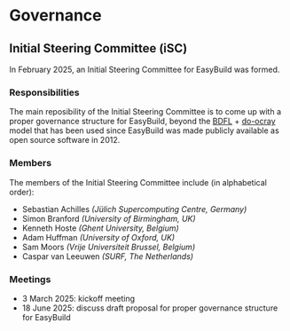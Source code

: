 # Governance

## Initial Steering Committee (iSC)

In February 2025, an Initial Steering Committee for EasyBuild was formed.

### Responsibilities

The main reposibility of the Initial Steering Committee is to come up with a proper governance structure for EasyBuild,
beyond the [BDFL](https://en.wikipedia.org/wiki/Benevolent_dictator_for_life) + [do-ocray](https://communitywiki.org/wiki/DoOcracy) model
that has been used since EasyBuild was made publicly available as open source software in 2012.

### Members

The members of the Initial Steering Committee include (in alphabetical order):

* Sebastian Achilles *(Jülich Supercomputing Centre, Germany)*
* Simon Branford *(University of Birmingham, UK)*
* Kenneth Hoste *(Ghent University, Belgium)*
* Adam Huffman *(University of Oxford, UK)*
* Sam Moors *(Vrije Universiteit Brussel, Belgium)*
* Caspar van Leeuwen *(SURF, The Netherlands)*

### Meetings

* 3 March 2025: kickoff meeting
* 18 June 2025: discuss draft proposal for proper governance structure for EasyBuild
